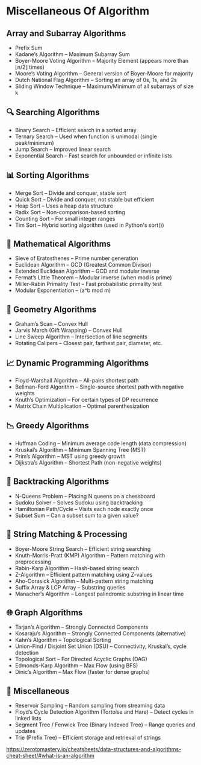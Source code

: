 # Miscellaneous Of Algorithm

## Array and Subarray Algorithms
* Prefix Sum
* Kadane’s Algorithm – Maximum Subarray Sum
* Boyer-Moore Voting Algorithm – Majority Element (appears more than ⌊n/2⌋ times)
* Moore’s Voting Algorithm – General version of Boyer-Moore for majority
* Dutch National Flag Algorithm – Sorting an array of 0s, 1s, and 2s
* Sliding Window Technique – Maximum/Minimum of all subarrays of size k

## 🔍 Searching Algorithms
* Binary Search – Efficient search in a sorted array
* Ternary Search – Used when function is unimodal (single peak/minimum)
* Jump Search – Improved linear search
* Exponential Search – Fast search for unbounded or infinite lists

## 📊 Sorting Algorithms
* Merge Sort – Divide and conquer, stable sort
* Quick Sort – Divide and conquer, not stable but efficient
* Heap Sort – Uses a heap data structure
* Radix Sort – Non-comparison-based sorting
* Counting Sort – For small integer ranges
* Tim Sort – Hybrid sorting algorithm (used in Python's sort())

## 🧮 Mathematical Algorithms
* Sieve of Eratosthenes – Prime number generation
* Euclidean Algorithm – GCD (Greatest Common Divisor)
* Extended Euclidean Algorithm – GCD and modular inverse
* Fermat’s Little Theorem – Modular inverse (when mod is prime)
* Miller-Rabin Primality Test – Fast probabilistic primality test
* Modular Exponentiation – (a^b mod m)

## 📐 Geometry Algorithms
* Graham’s Scan – Convex Hull
* Jarvis March (Gift Wrapping) – Convex Hull
* Line Sweep Algorithm – Intersection of line segments
* Rotating Calipers – Closest pair, farthest pair, diameter, etc.

## 📈 Dynamic Programming Algorithms
* Floyd-Warshall Algorithm – All-pairs shortest path
* Bellman-Ford Algorithm – Single-source shortest path with negative weights
* Knuth’s Optimization – For certain types of DP recurrence
* Matrix Chain Multiplication – Optimal parenthesization

## 📉 Greedy Algorithms
* Huffman Coding – Minimum average code length (data compression)
* Kruskal’s Algorithm – Minimum Spanning Tree (MST)
* Prim’s Algorithm – MST using greedy growth
* Dijkstra’s Algorithm – Shortest Path (non-negative weights)

## 🧠 Backtracking Algorithms
* N-Queens Problem – Placing N queens on a chessboard
* Sudoku Solver – Solves Sudoku using backtracking
* Hamiltonian Path/Cycle – Visits each node exactly once
* Subset Sum – Can a subset sum to a given value?

## 🧵 String Matching & Processing
* Boyer-Moore String Search – Efficient string searching
* Knuth-Morris-Pratt (KMP) Algorithm – Pattern matching with preprocessing
* Rabin-Karp Algorithm – Hash-based string search
* Z-Algorithm – Efficient pattern matching using Z-values
* Aho-Corasick Algorithm – Multi-pattern string matching
* Suffix Array & LCP Array – Substring queries
* Manacher’s Algorithm – Longest palindromic substring in linear time

## 🌐 Graph Algorithms
* Tarjan’s Algorithm – Strongly Connected Components
* Kosaraju’s Algorithm – Strongly Connected Components (alternative)
* Kahn’s Algorithm – Topological Sorting
* Union-Find / Disjoint Set Union (DSU) – Connectivity, Kruskal’s, cycle detection
* Topological Sort – For Directed Acyclic Graphs (DAG)
* Edmonds-Karp Algorithm – Max Flow (using BFS)
* Dinic’s Algorithm – Max Flow (faster for dense graphs)

## 🧠 Miscellaneous
* Reservoir Sampling – Random sampling from streaming data
* Floyd’s Cycle Detection Algorithm (Tortoise and Hare) – Detect cycles in linked lists
* Segment Tree / Fenwick Tree (Binary Indexed Tree) – Range queries and updates
* Trie (Prefix Tree) – Efficient storage and retrieval of strings

https://zerotomastery.io/cheatsheets/data-structures-and-algorithms-cheat-sheet/#what-is-an-algorithm